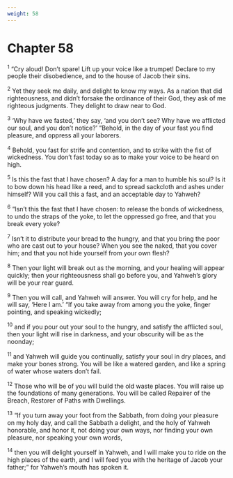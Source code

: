 ```yaml
---
weight: 58
---
```


# Chapter 58

<sup>1</sup> “Cry aloud! Don’t spare! Lift up your voice like a trumpet! Declare to my people their disobedience, and to the house of Jacob their sins. 

<sup>2</sup> Yet they seek me daily, and delight to know my ways. As a nation that did righteousness, and didn’t forsake the ordinance of their God, they ask of me righteous judgments. They delight to draw near to God. 

<sup>3</sup> ‘Why have we fasted,’ they say, ‘and you don’t see? Why have we afflicted our soul, and you don’t notice?’ “Behold, in the day of your fast you find pleasure, and oppress all your laborers. 

<sup>4</sup> Behold, you fast for strife and contention, and to strike with the fist of wickedness. You don’t fast today so as to make your voice to be heard on high. 

<sup>5</sup> Is this the fast that I have chosen? A day for a man to humble his soul? Is it to bow down his head like a reed, and to spread sackcloth and ashes under himself? Will you call this a fast, and an acceptable day to Yahweh? 

<sup>6</sup> “Isn’t this the fast that I have chosen: to release the bonds of wickedness, to undo the straps of the yoke, to let the oppressed go free, and that you break every yoke? 

<sup>7</sup> Isn’t it to distribute your bread to the hungry, and that you bring the poor who are cast out to your house? When you see the naked, that you cover him; and that you not hide yourself from your own flesh? 

<sup>8</sup> Then your light will break out as the morning, and your healing will appear quickly; then your righteousness shall go before you, and Yahweh’s glory will be your rear guard. 

<sup>9</sup> Then you will call, and Yahweh will answer. You will cry for help, and he will say, ‘Here I am.’ “If you take away from among you the yoke, finger pointing, and speaking wickedly; 

<sup>10</sup> and if you pour out your soul to the hungry, and satisfy the afflicted soul, then your light will rise in darkness, and your obscurity will be as the noonday; 

<sup>11</sup> and Yahweh will guide you continually, satisfy your soul in dry places, and make your bones strong. You will be like a watered garden, and like a spring of water whose waters don’t fail. 

<sup>12</sup> Those who will be of you will build the old waste places. You will raise up the foundations of many generations. You will be called Repairer of the Breach, Restorer of Paths with Dwellings. 

<sup>13</sup> “If you turn away your foot from the Sabbath, from doing your pleasure on my holy day, and call the Sabbath a delight, and the holy of Yahweh honorable, and honor it, not doing your own ways, nor finding your own pleasure, nor speaking your own words, 

<sup>14</sup> then you will delight yourself in Yahweh, and I will make you to ride on the high places of the earth, and I will feed you with the heritage of Jacob your father;” for Yahweh’s mouth has spoken it. 


